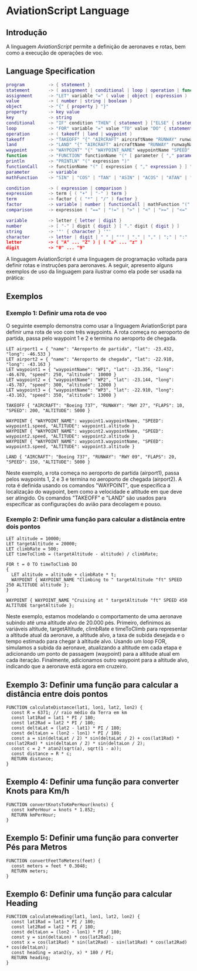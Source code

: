 # AviationScript Language

## Introdução

A linguagem _AviationScript_ permite a definição de aeronaves e rotas, bem como a execução de operações de voo.

## Language Specification

```lua
program         -> { statement }
statement       -> ( assignment | conditional | loop | operation | function | println )
assignment      -> "LET" variable "=" ( value | object | expression )
value           -> ( number | string | boolean )
object          -> "{" { property } "}"
property        -> key value
key             -> string
conditional     -> "IF" condition "THEN" { statement } ["ELSE" { statement }] "END"
loop            -> "FOR" variable "=" value "TO" value "DO" { statement } "END"
operation       -> ( takeoff | land | waypoint )
takeoff         -> "TAKEOFF" "{" "AIRCRAFT" aircraftName "RUNWAY" runwayName "FLAPS" flapPosition "SPEED" speed "ALTITUDE" altitude "}"
land            -> "LAND" "{" "AIRCRAFT" aircraftName "RUNWAY" runwayName "FLAPS" flapPosition "SPEED" speed "ALTITUDE" altitude "}"
waypoint        -> "WAYPOINT" "{" "WAYPOINT_NAME" waypointName "SPEED" speed "ALTITUDE" altitude "}"
function        -> "FUNCTION" functionName "(" [ parameter { "," parameter } ] ")" "{" { statement } "}"
println         -> "PRINTLN" "(" expression ")"
functionCall    -> functionName "(" [ expression { "," expression } ] ")"
parameter       -> variable
mathFunction    -> "SIN" | "COS" | "TAN" | "ASIN" | "ACOS" | "ATAN" | "SINH" | "COSH" | "TANH" | "ASINH" | "ACOSH" | "ATANH" | "EXP" | "LOG" | "LOG10" | "SQRT" | "CBRT" | "CEIL" | "FLOOR" | "ABS" | "ROUND" | "TRUNC" | "SIGNUM" | "RINT" | "MIN" | "MAX" | "RANDOM"

condition       -> ( expression | comparison )
expression      -> term { ( "+" | "-" ) term }
term            -> factor { ( "*" | "/" ) factor }
factor          -> variable | number | functionCall | mathFunction "(" expression ")" | "(" expression ")"
comparison      -> expression ( "==" | "!=" | ">" | "<" | ">=" | "<=" ) expression

variable        -> letter { letter | digit }
number          -> [ "-" ] digit { digit } [ "." digit { digit } ]
string          -> '"' { character } '"'
character       -> letter | digit | " " | "'" | "." | "," | ";" | ":" | "?" | "!" | "@" | "#" | "$" | "%" | "^" | "&" | "*" | "(" | ")" | "-" | "_" | "+" | "=" | "[" | "]" | "{" | "}" | "|" | "\" | "/" | "<" | ">" | "`" | "~"
letter          -> ( "A" ... "Z" ) | ( "a" ... "z" )
digit           -> "0" ... "9"

```

A linguagem AviationScript é uma linguagem de programação voltada para definir rotas e instruções para aeronaves. A seguir, apresento alguns exemplos de uso da linguagem para ilustrar como ela pode ser usada na prática:

## Exemplos

### Exemplo 1: Definir uma rota de voo

O seguinte exemplo demonstra como usar a linguagem AviationScript para definir uma rota de voo com três waypoints. A rota começa no aeroporto de partida, passa pelo waypoint 1 e 2 e termina no aeroporto de chegada.

```vbnet
LET airport1 = { "name": "Aeroporto de partida", "lat": -23.432, "long": -46.533 }
LET airport2 = { "name": "Aeroporto de chegada", "lat": -22.910, "long": -43.163 }
LET waypoint1 = { "waypointName": "WP1", "lat": -23.356, "long": -46.670, "speed": 250, "altitude": 10000 }
LET waypoint2 = { "waypointName": "WP2", "lat": -23.144, "long": -45.787, "speed": 300, "altitude": 12000 }
LET waypoint3 = { "waypointName": "WP3", "lat": -22.910, "long": -43.163, "speed": 350, "altitude": 13000 }

TAKEOFF { "AIRCRAFT": "Boeing 737", "RUNWAY": "RWY 27", "FLAPS": 10, "SPEED": 200, "ALTITUDE": 5000 }

WAYPOINT { "WAYPOINT_NAME": waypoint1.waypointName, "SPEED": waypoint1.speed, "ALTITUDE": waypoint1.altitude }
WAYPOINT { "WAYPOINT_NAME": waypoint2.waypointName, "SPEED": waypoint2.speed, "ALTITUDE": waypoint2.altitude }
WAYPOINT { "WAYPOINT_NAME": waypoint3.waypointName, "SPEED": waypoint3.speed, "ALTITUDE": waypoint3.altitude }

LAND { "AIRCRAFT": "Boeing 737", "RUNWAY": "RWY 09", "FLAPS": 20, "SPEED": 150, "ALTITUDE": 5000 }
```

Neste exemplo, a rota começa no aeroporto de partida (airport1), passa pelos waypoints 1, 2 e 3 e termina no aeroporto de chegada (airport2). A rota é definida usando os comandos "WAYPOINT", que especifica a localização do waypoint, bem como a velocidade e altitude em que deve ser atingido. Os comandos "TAKEOFF" e "LAND" são usados para especificar as configurações do avião para decolagem e pouso.

### Exemplo 2: Definir uma função para calcular a distância entre dois pontos

```vbnet
LET altitude = 10000;
LET targetAltitude = 20000;
LET climbRate = 500;
LET timeToClimb = (targetAltitude - altitude) / climbRate;

FOR t = 0 TO timeToClimb DO
{
  LET altitude = altitude + climbRate * t;
  WAYPOINT { WAYPOINT_NAME "Climbing to " targetAltitude "ft" SPEED 250 ALTITUDE altitude };
}

WAYPOINT { WAYPOINT_NAME "Cruising at " targetAltitude "ft" SPEED 450 ALTITUDE targetAltitude };
```

Neste exemplo, estamos modelando o comportamento de uma aeronave subindo até uma altitude alvo de 20.000 pés. Primeiro, definimos as variáveis altitude, targetAltitude, climbRate e timeToClimb para representar a altitude atual da aeronave, a altitude alvo, a taxa de subida desejada e o tempo estimado para chegar à altitude alvo. Usando um loop FOR, simulamos a subida da aeronave, atualizando a altitude em cada etapa e adicionando um ponto de passagem (waypoint) para a altitude atual em cada iteração. Finalmente, adicionamos outro waypoint para a altitude alvo, indicando que a aeronave está agora em cruzeiro.

## Exemplo 3: Definir uma função para calcular a distância entre dois pontos

```vbnet
FUNCTION calculateDistance(lat1, lon1, lat2, lon2) {
  const R = 6371; // raio médio da Terra em km
  const lat1Rad = lat1 * PI / 180;
  const lat2Rad = lat2 * PI / 180;
  const deltaLat = (lat2 - lat1) * PI / 180;
  const deltaLon = (lon2 - lon1) * PI / 180;
  const a = sin(deltaLat / 2) * sin(deltaLat / 2) + cos(lat1Rad) * cos(lat2Rad) * sin(deltaLon / 2) * sin(deltaLon / 2);
  const c = 2 * atan2(sqrt(a), sqrt(1 - a));
  const distance = R * c;
  RETURN distance;
}
```

## Exemplo 4: Definir uma função para converter Knots para Km/h

```vbnet
FUNCTION convertKnotsToKmPerHour(knots) {
  const kmPerHour = knots * 1.852;
  RETURN kmPerHour;
}
```

## Exemplo 5: Definir uma função para converter Pés para Metros

```vbnet
FUNCTION convertFeetToMeters(feet) {
  const meters = feet * 0.3048;
  RETURN meters;
}
```

## Exemplo 6: Definir uma função para calcular Heading

```vbnet
FUNCTION calculateHeading(lat1, lon1, lat2, lon2) {
  const lat1Rad = lat1 * PI / 180;
  const lat2Rad = lat2 * PI / 180;
  const deltaLon = (lon2 - lon1) * PI / 180;
  const y = sin(deltaLon) * cos(lat2Rad);
  const x = cos(lat1Rad) * sin(lat2Rad) - sin(lat1Rad) * cos(lat2Rad) * cos(deltaLon);
  const heading = atan2(y, x) * 180 / PI;
  RETURN heading;
}
```
